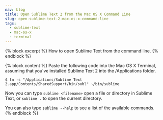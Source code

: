 ```yaml
---
nav: blog
title: Open Sublime Text 2 from the Mac OS X Command Line
slug: open-sublime-text-2-mac-os-x-command-line
tags:
  - sublime-text
  - mac-os-x
  - terminal
---
```

{% block excerpt %}
How to open Sublime Text from the command line.
{% endblock %}

{% block content %}
Paste the following code into the Mac OS X Terminal, assuming that you've installed Sublime Text 2 into the /Applications folder.

    $ ln -s "/Applications/Sublime Text 2.app/Contents/SharedSupport/bin/subl" ~/bin/sublime

Now you can type `sublime <filename>` open a file or directory in Sublime Text, or `sublime .` to open the current directory.

You can also type `sublime --help` to see a list of the available commands.
{% endblock %}
